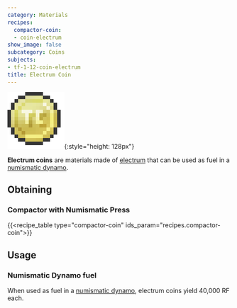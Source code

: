 ```yaml
---
category: Materials
recipes:
  compactor-coin:
  - coin-electrum
show_image: false
subcategory: Coins
subjects:
- tf-1-12-coin-electrum
title: Electrum Coin
---
```


![Electrum coin](/assets/images/docs/1.12/thermal-foundation/coin-electrum.png){:style="height: 128px"}


**Electrum coins** are materials made of [electrum](../electrum-ingot/) that
can be used as fuel in a [numismatic dynamo](../../thermal-expansion/numismatic-dynamo/).


Obtaining
---------

### Compactor with Numismatic Press
{{<recipe_table type="compactor-coin" ids_param="recipes.compactor-coin">}}


Usage
-----

### Numismatic Dynamo fuel
When used as fuel in a [numismatic dynamo](../../thermal-expansion/numismatic-dynamo/), electrum
coins yield 40,000 RF each.
